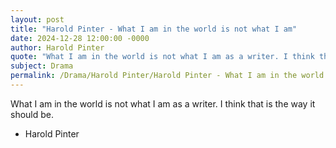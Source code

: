```yaml
---
layout: post
title: "Harold Pinter - What I am in the world is not what I am"
date: 2024-12-28 12:00:00 -0000
author: Harold Pinter
quote: "What I am in the world is not what I am as a writer. I think that is the way it should be."
subject: Drama
permalink: /Drama/Harold Pinter/Harold Pinter - What I am in the world is not what I am
---
```


What I am in the world is not what I am as a writer. I think that is the way it should be.

- Harold Pinter
